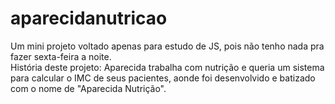 # aparecidanutricao
Um mini projeto voltado apenas para estudo de JS, pois não tenho nada pra fazer sexta-feira a noite.<br>
História deste projeto: Aparecida trabalha com nutrição e queria um sistema para calcular o IMC de seus pacientes, aonde foi desenvolvido e batizado com o nome de "Aparecida Nutrição". 
